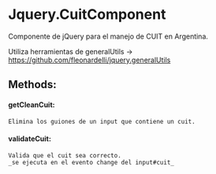# Jquery.CuitComponent


Componente de jQuery para el manejo de CUIT en Argentina.

Utiliza herramientas de generalUtils -> https://github.com/fleonardelli/jquery.generalUtils

## Methods:

#### getCleanCuit: 
    Elimina los guiones de un input que contiene un cuit.
    
#### validateCuit:
    Valida que el cuit sea correcto.
    _se ejecuta en el evento change del input#cuit_
